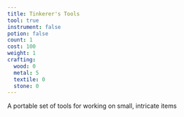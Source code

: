 ```yaml
---
title: Tinkerer's Tools
tool: true
instrument: false
potion: false
count: 1
cost: 100
weight: 1
crafting:
  wood: 0
  metal: 5
  textile: 0
  stone: 0
---
```


A portable set of tools for working on small, intricate items
